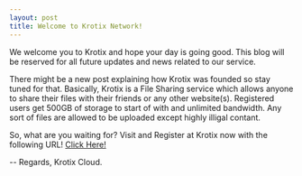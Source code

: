 ```yaml
---
layout: post
title: Welcome to Krotix Network!
---
```


We welcome you to Krotix and hope your day is going good. This blog will be reserved for all future updates and news related to our service. 

There might be a new post explaining how Krotix was founded so stay tuned for that. Basically, Krotix is a File Sharing service which allows anyone to share their files with their friends or any other website(s). Registered users get 500GB of storage to start of with and unlimited bandwidth. Any sort of files are allowed to be uploaded except highly illigal contant.

So, what are you waiting for? Visit and Register at Krotix now with the following URL!
[Click Here!](https://Krotix.net)

--
Regards,
Krotix Cloud.
